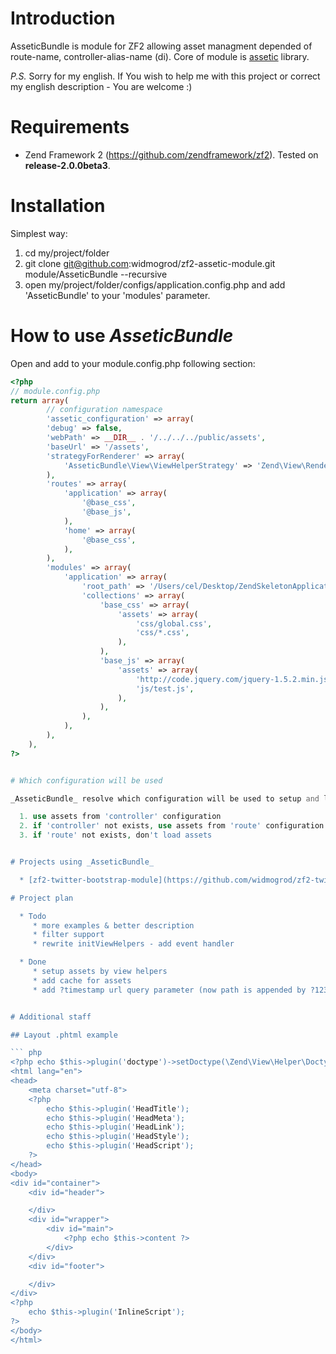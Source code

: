 # Introduction

AsseticBundle is module for ZF2 allowing asset managment depended of route-name, controller-alias-name (di).
Core of module is [assetic](https://github.com/kriswallsmith/assetic) library.

*P.S.* Sorry for my english. If You wish to help me with this project or correct my english description - You are welcome :)

# Requirements

  * Zend Framework 2 (https://github.com/zendframework/zf2). Tested on **release-2.0.0beta3**.

# Installation

Simplest way:

  1. cd my/project/folder
  2. git clone git@github.com:widmogrod/zf2-assetic-module.git module/AsseticBundle --recursive
  3. open my/project/folder/configs/application.config.php and add 'AsseticBundle' to your 'modules' parameter.

# How to use _AsseticBundle_

Open and add to your module.config.php following section:

``` php
<?php
// module.config.php
return array(
        // configuration namespace
        'assetic_configuration' => array(
        'debug' => false,
        'webPath' => __DIR__ . '/../../../public/assets',
        'baseUrl' => '/assets',
        'strategyForRenderer' => array(
            'AsseticBundle\View\ViewHelperStrategy' => 'Zend\View\Renderer\PhpRenderer'
        ),
        'routes' => array(
            'application' => array(
                '@base_css',
                '@base_js',
            ),
            'home' => array(
                '@base_css',
            ),
        ),
        'modules' => array(
            'application' => array(
                'root_path' => '/Users/cel/Desktop/ZendSkeletonApplication/module/Application/assets',
                'collections' => array(
                    'base_css' => array(
                        'assets' => array(
                            'css/global.css',
                            'css/*.css',
                        ),
                    ),
                    'base_js' => array(
                        'assets' => array(
                            'http://code.jquery.com/jquery-1.5.2.min.js',
                            'js/test.js',
                        ),
                    ),
                ),
            ),
        ),
    ),
?>


# Which configuration will be used

_AsseticBundle_ resolve which configuration will be used to setup and load assets using this algoritm:

  1. use assets from 'controller' configuration
  2. if 'controller' not exists, use assets from 'route' configuration
  3. if 'route' not exists, don't load assets


# Projects using _AsseticBundle_

  * [zf2-twitter-bootstrap-module](https://github.com/widmogrod/zf2-twitter-bootstrap-module)

# Project plan

  * Todo
     * more examples & better description
     * filter support
     * rewrite initViewHelpers - add event handler

  * Done
     * setup assets by view helpers
     * add cache for assets
     * add ?timestamp url query parameter (now path is appended by ?1233213123)


# Additional staff

## Layout .phtml example

``` php
<?php echo $this->plugin('doctype')->setDoctype(\Zend\View\Helper\Doctype::HTML5); ?>
<html lang="en">
<head>
    <meta charset="utf-8">
    <?php
        echo $this->plugin('HeadTitle');
        echo $this->plugin('HeadMeta');
        echo $this->plugin('HeadLink');
        echo $this->plugin('HeadStyle');
        echo $this->plugin('HeadScript');
    ?>
</head>
<body>
<div id="container">
    <div id="header">

    </div>
    <div id="wrapper">
        <div id="main">
            <?php echo $this->content ?>
        </div>
    </div>
    <div id="footer">

    </div>
</div>
<?php
    echo $this->plugin('InlineScript');
?>
</body>
</html>
```
